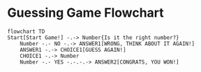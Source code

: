 # Guessing Game Flowchart 
```mermaid
flowchart TD
Start[Start Game!] -.-> Number{Is it the right number?}
    Number -.- NO -.-> ANSWER1[WRONG, THINK ABOUT IT AGAIN!]
    ANSWER1 -.-> CHOICE1[GUESS AGAIN!]
    CHOICE1 -.-> Number
    Number -.- YES -.-.-.-> ANSWER2[CONGRATS, YOU WON!]
```
##
